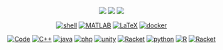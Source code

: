 <p align="center">
  <img src ="https://github-readme-stats.vercel.app/api?username=buraksahin&show_icons=true&count_private=true&theme=darcula&hide_border=true&hide=issues,contribs&bg_color=00000000">
  <img src ="https://github-readme-stats.vercel.app/api/top-langs/?username=buraksahin&layout=compact&hide_border=true&theme=darcula&bg_color=00000000&langs_count=6&hide=jupyter%20notebook,tex,css,php">
  <img src ="https://github-readme-streak-stats.herokuapp.com?user=buraksahinburaksahin&theme=darcula&hide_border=true&background=FFFFFF00">
  <br>
</p>

<p align="center">
    <a href="https://github.com/buraksahin?tab=repositories&language=shell" target="_blank"><img alt="shell" src="https://img.shields.io/badge/-shell-5391FE?style=flat-square&logo=PowerShell&logoColor=white"></a>
    <a href="https://github.com/buraksahin?tab=repositories&language=matlab" target="_blank"><img alt="MATLAB" src="https://img.shields.io/badge/-MATLAB-0076A8?style=flat-square&logo=Mathworks&logoColor=white"></a>
    <a href="https://github.com/buraksahin?tab=repositories&language=TeX" target="_blank"><img alt="LaTeX" src="https://img.shields.io/badge/-LaTeX-008080?style=flat-square&logo=LaTeX&logoColor=white"></a>
        <a href="https://github.com/buraksahin?tab=repositories&language=docker" target="_blank"><img alt="docker" src="https://img.shields.io/badge/-docker-0066FF?style=flat-square&logo=docker&logoColor=white"></a>
</p>


<p align="center">
      <a href="https://github.com/buraksahin?tab=repositories" target="_blank"><img alt="Code" src="https://img.shields.io/badge/-code-000000?style=flat-square&logo=Plex&logoColor=white"></a>
      <a href="https://github.com/buraksahin?tab=repositories&language=c%2B%2B" target="_blank"><img alt="C++" src="https://img.shields.io/badge/-C%2B%2B-00599C?style=flat-square&logo=C%2B%2B&logoColor=white"></a>
    <a href="https://github.com/buraksahin?tab=repositories&language=java" target="_blank"><img alt="java" src="https://img.shields.io/badge/-Java-550000?style=flat-square&logo=Java&logoColor=white"></a>
    <a href="https://github.com/buraksahin?tab=repositories&language=php" target="_blank"><img alt="php" src="https://img.shields.io/badge/-php-11ACA1?style=flat-square&logo=php&logoColor=white"></a>
  <a href="https://github.com/buraksahin?tab=repositories&language=unity" target="_blank"><img alt="unity" src="https://img.shields.io/badge/-unity-050501?style=flat-square&logo=php&logoColor=white"></a>
    <a href="https://github.com/buraksahin?tab=repositories&language=Racket" target="_blank"><img alt="Racket" src="https://img.shields.io/badge/-Racket-0066FF?style=flat-square&logo=racket&logoColor=white"></a>
      <a href="https://github.com/buraksahin?tab=repositories&language=python" target="_blank"><img alt="python" src="https://img.shields.io/badge/-python-3776AB?style=flat-square&logo=Python&logoColor=white"></a>
    <a href="https://github.com/buraksahin?tab=repositories&language=r" target="_blank"><img alt="R" src="https://img.shields.io/badge/-R-276DC3?style=flat-square&logo=R&logoColor=white"></a>
      <a href="https://github.com/buraksahin?tab=repositories&language=Racket" target="_blank"><img alt="Racket" src="https://img.shields.io/badge/-Racket-0066FF?style=flat-square&logo=racket&logoColor=white"></a>
</p>
